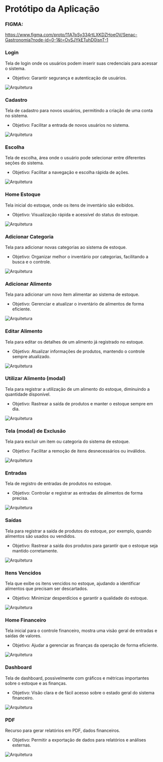 # Protótipo da Aplicação

### FIGMA:
https://www.figma.com/proto/11A7pSy334rtLXKDZHoeOV/Senac-Gastronomia?node-id=0-1&t=OvSJYkETuhD0isnT-1

### Login
Tela de login onde os usuários podem inserir suas credenciais para acessar o sistema.
- Objetivo: Garantir segurança e autenticação de usuários.

![Arquitetura](img/Login.png)

### Cadastro
Tela de cadastro para novos usuários, permitindo a criação de uma conta no sistema.
- Objetivo: Facilitar a entrada de novos usuários no sistema.

![Arquitetura](img/Cadastro.png)

### Escolha
Tela de escolha, área onde o usuário pode selecionar entre diferentes seções do sistema.
- Objetivo: Facilitar a navegação e escolha rápida de ações.

![Arquitetura](img/Escolha.png)

### Home Estoque
Tela inicial do estoque, onde os itens de inventário são exibidos.
- Objetivo: Visualização rápida e acessível do status do estoque.

![Arquitetura](img/Home_Estoque.png)

### Adicionar Categoria
Tela para adicionar novas categorias ao sistema de estoque.
- Objetivo: Organizar melhor o inventário por categorias, facilitando a busca e o controle.

![Arquitetura](img/Add_Categoria.png)

### Adicionar Alimento
Tela para adicionar um novo item alimentar ao sistema de estoque.
- Objetivo: Gerenciar e atualizar o inventário de alimentos de forma eficiente.

![Arquitetura](img/Add_Alimento.png)

### Editar Alimento
Tela para editar os detalhes de um alimento já registrado no estoque.
- Objetivo: Atualizar informações de produtos, mantendo o controle sempre atualizado.

![Arquitetura](img/Editar_Alimento.png)

### Utilizar Alimento (modal)
Tela para registrar a utilização de um alimento do estoque, diminuindo a quantidade disponível.
- Objetivo: Rastrear a saída de produtos e manter o estoque sempre em dia.

![Arquitetura](img/Utilizar_Alimento.png)

### Tela (modal) de Exclusão
Tela para excluir um item ou categoria do sistema de estoque.
- Objetivo: Facilitar a remoção de itens desnecessários ou inválidos.


![Arquitetura](img/Tela_Exclusão.png)

### Entradas
Tela de registro de entradas de produtos no estoque.
- Objetivo: Controlar e registrar as entradas de alimentos de forma precisa.

![Arquitetura](img/Entradas.png)

### Saídas
Tela para registrar a saída de produtos do estoque, por exemplo, quando alimentos são usados ou vendidos.
- Objetivo: Rastrear a saída dos produtos para garantir que o estoque seja mantido corretamente.

![Arquitetura](img/Saidas.png)

### Itens Vencidos
Tela que exibe os itens vencidos no estoque, ajudando a identificar alimentos que precisam ser descartados.
- Objetivo: Minimizar desperdícios e garantir a qualidade do estoque.

![Arquitetura](img/Itens_Vencidos.png)

### Home Financeiro
Tela inicial para o controle financeiro, mostra uma visão geral de entradas e saídas de valores.
- Objetivo: Ajudar a gerenciar as finanças da operação de forma eficiente.

![Arquitetura](img/Home_Financeiro.png)

### Dashboard
Tela de dashboard, possivelmente com gráficos e métricas importantes sobre o estoque e as finanças.
- Objetivo: Visão clara e de fácil acesso sobre o estado geral do sistema financeiro.

![Arquitetura](img/Dashboard.png)

### PDF
Recurso para gerar relatórios em PDF, dados financeiros.
- Objetivo: Permitir a exportação de dados para relatórios e análises externas.

![Arquitetura](img/pdf.png)


